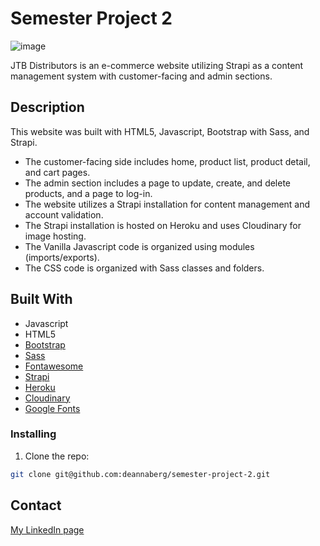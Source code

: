 # Semester Project 2

![image](https://user-images.githubusercontent.com/52622303/164316813-4b12d99f-aeb7-4069-85cf-e72b3a50ac99.png)

JTB Distributors is an e-commerce website utilizing Strapi as a content management system with customer-facing and admin sections. 

## Description

This website was built with HTML5, Javascript, Bootstrap with Sass, and Strapi. 

- The customer-facing side includes home, product list, product detail, and cart pages.
- The admin section includes a page to update, create, and delete products, and a page to log-in.
- The website utilizes a Strapi installation for content management and account validation. 
- The Strapi installation is hosted on Heroku and uses Cloudinary for image hosting. 
- The Vanilla Javascript code is organized using modules (imports/exports). 
- The CSS code is organized with Sass classes and folders. 

## Built With

- Javascript
- HTML5
- [Bootstrap](https://getbootstrap.com)
- [Sass](https://sass-lang.com/)
- [Fontawesome](https://fontawesome.com/)
- [Strapi](https://strapi.io/)
- [Heroku](https://www.heroku.com/)
- [Cloudinary](https://cloudinary.com/)
- [Google Fonts](https://fonts.google.com/)


### Installing

1. Clone the repo:

```bash
git clone git@github.com:deannaberg/semester-project-2.git
```

## Contact

[My LinkedIn page](https://www.linkedin.com/in/bergdeanna/)

